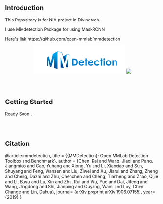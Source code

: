 ## Introduction

This Repository is for NIA project in Divinetech.

I use MMdetection Package for using MaskRCNN

Here's link
https://github.com/open-mmlab/mmdetection

<div align="center">
  <img src="resources/mmdet-logo.png" width="300"/>
  <img src="https://user-images.githubusercontent.com/12907710/137271636-56ba1cd2-b110-4812-8221-b4c120320aa9.png" width="350"/>
</div>

<br><br>
## Getting Started

Ready Soon..


<br><br>



## Citation


@article{mmdetection,
  title   = {{MMDetection}: Open MMLab Detection Toolbox and Benchmark},
  author  = {Chen, Kai and Wang, Jiaqi and Pang, Jiangmiao and Cao, Yuhang and
             Xiong, Yu and Li, Xiaoxiao and Sun, Shuyang and Feng, Wansen and
             Liu, Ziwei and Xu, Jiarui and Zhang, Zheng and Cheng, Dazhi and
             Zhu, Chenchen and Cheng, Tianheng and Zhao, Qijie and Li, Buyu and
             Lu, Xin and Zhu, Rui and Wu, Yue and Dai, Jifeng and Wang, Jingdong
             and Shi, Jianping and Ouyang, Wanli and Loy, Chen Change and Lin, Dahua},
  journal= {arXiv preprint arXiv:1906.07155},
  year={2019}
}
```